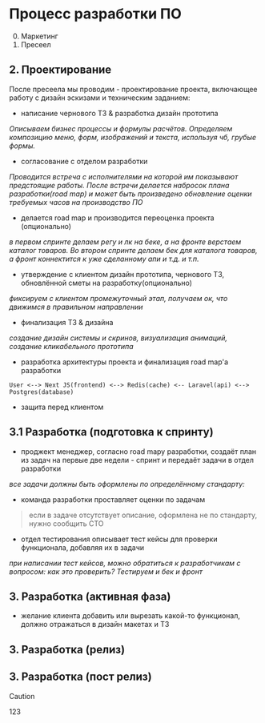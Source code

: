 # Процесс разработки ПО

0. Маркетинг
1. Пресеел
## 2. Проектирование
После пресеела мы проводим - проектирование проекта, включающее работу с дизайн эскизами и техническим заданием:
- написание чернового ТЗ & разработка дизайн прототипа

*Описываем бизнес процессы и формулы расчётов. Определяем композицию меню, форм, изображений и текста, используя чб, грубые формы.*

- согласование с отделом разработки
   
*Проводится встреча с исполнителями на которой им показывают предстоящие работы. После встречи делается набросок плана разработки(road map) и может быть произведено обновление оценки требуемых часов на производство ПО*

- делается road map и производится переоценка проекта (опционально)

*в первом спринте делаем регу и лк на беке, а на фронте верстаем каталог товаров. Во втором спринте делаем бек для каталога товаров, а фронт коннектится к уже сделанному апи и т.д. и т.п.*
 
- утверждение с клиентом дизайн прототипа, чернового ТЗ, обновлённой сметы на разработку(опционально)

*фиксируем с клиентом промежуточный этап, получаем ок, что движимся в правильном направлении*

- финализация ТЗ & дизайна
  
*создание дизайн системы и скринов, визуализация анимаций, создание кликабельного прототипа*

- разработка архитектуры проекта и финализация road map'а разработки

`User <--> Next JS(frontend) <--> Redis(cache) <-- Laravel(api) <--> Postgres(database)` 

- защита перед клиентом

## 3.1 Разработка (подготовка к спринту)
- проджект менеджер, согласно road mapy разработки, создаёт план из задач на первые две недели - спринт и передаёт задачи в отдел разработки

*все задачи должны быть оформлены по определённому стандарту:*

- команда разработки проставляет оценки по задачам

> если в задаче отсутствует описание, оформлена не по стандарту, нужно сообщить СТО
  
- отдел тестирования описывает тест кейсы для проверки функционала, добавляя их в задачи
  
*при написании тест кейсов, можно обратиться к разработчикам с вопросом: как это проверить? Тестируем и бек и фронт*


## 3. Разработка (активная фаза)
- желание клиента добавить или вырезать какой-то функционал, должно отражаться в дизайн макетах и ТЗ
## 3. Разработка (релиз)
## 3. Разработка (пост релиз)

>[!CAUTION]
>123
